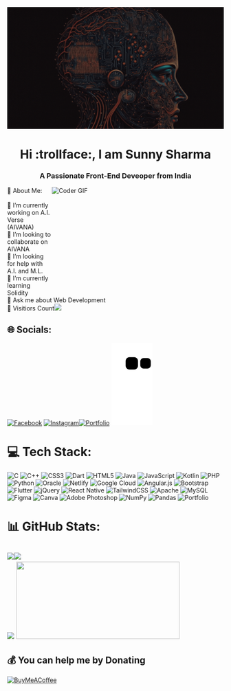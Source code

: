 <img height="auto" width="auto" src="./AIVANA.gif">
<h1 align="center"> Hi :trollface:, I am Sunny Sharma</h1>
<h3 align="center">A Passionate Front-End Deveoper from India</h3>
💫 About Me:<img align="right" src="https://media.tenor.com/zNZjeqK_FxwAAAAC/code-works-code-not-working.gif" style="object-fit: contain;" alt="Coder GIF" width="400" height="250"><br><br>
🔭 I’m currently working on A.I. Verse (AIVANA)<br>👯 I’m looking to collaborate on AIVANA<br>🤝 I’m looking for help with A.I. and M.L.<br>🌱 I’m currently learning Solidity<br>💬 Ask me about Web Development<br>👀 Visitiors Count<img src="https://profile-counter.glitch.me/20Sunny/count.svg">

## 🌐 Socials:
[![Facebook](https://img.shields.io/badge/Facebook-%231877F2.svg?logo=Facebook&logoColor=white)](https://facebook.com/Sunny-Sharma-Rishishwar/100039237182147/) [![Instagram](https://img.shields.io/badge/Instagram-%23E4405F.svg?logo=Instagram&logoColor=white)](https://instagram.com/sharma_sunny_7601)[![Portfolio](https://img.shields.io/badge/Portfolio-%23000000.svg?style=for-the-badge&logo=firefox&logoColor=#FF7139)](https://20sunny.github.io)
![snake gif](https://github.com/20sunny/20sunny/blob/output/github-contribution-grid-snake.svg)
# 💻 Tech Stack:
![C](https://img.shields.io/badge/c-%2300599C.svg?style=for-the-badge&logo=c&logoColor=white) ![C++](https://img.shields.io/badge/c++-%2300599C.svg?style=for-the-badge&logo=c%2B%2B&logoColor=white) ![CSS3](https://img.shields.io/badge/css3-%231572B6.svg?style=for-the-badge&logo=css3&logoColor=white) ![Dart](https://img.shields.io/badge/dart-%230175C2.svg?style=for-the-badge&logo=dart&logoColor=white) ![HTML5](https://img.shields.io/badge/html5-%23E34F26.svg?style=for-the-badge&logo=html5&logoColor=white) ![Java](https://img.shields.io/badge/java-%23ED8B00.svg?style=for-the-badge&logo=java&logoColor=white) ![JavaScript](https://img.shields.io/badge/javascript-%23323330.svg?style=for-the-badge&logo=javascript&logoColor=%23F7DF1E) ![Kotlin](https://img.shields.io/badge/kotlin-%230095D5.svg?style=for-the-badge&logo=kotlin&logoColor=white) ![PHP](https://img.shields.io/badge/php-%23777BB4.svg?style=for-the-badge&logo=php&logoColor=white) ![Python](https://img.shields.io/badge/python-3670A0?style=for-the-badge&logo=python&logoColor=ffdd54) ![Oracle](https://img.shields.io/badge/Oracle-F80000?style=for-the-badge&logo=oracle&logoColor=white) ![Netlify](https://img.shields.io/badge/netlify-%23000000.svg?style=for-the-badge&logo=netlify&logoColor=#00C7B7) ![Google Cloud](https://img.shields.io/badge/Google%20Cloud-%234285F4.svg?style=for-the-badge&logo=google-cloud&logoColor=white) ![Angular.js](https://img.shields.io/badge/angular.js-%23E23237.svg?style=for-the-badge&logo=angularjs&logoColor=white) ![Bootstrap](https://img.shields.io/badge/bootstrap-%23563D7C.svg?style=for-the-badge&logo=bootstrap&logoColor=white) ![Flutter](https://img.shields.io/badge/Flutter-%2302569B.svg?style=for-the-badge&logo=Flutter&logoColor=white) ![jQuery](https://img.shields.io/badge/jquery-%230769AD.svg?style=for-the-badge&logo=jquery&logoColor=white) ![React Native](https://img.shields.io/badge/react_native-%2320232a.svg?style=for-the-badge&logo=react&logoColor=%2361DAFB) ![TailwindCSS](https://img.shields.io/badge/tailwindcss-%2338B2AC.svg?style=for-the-badge&logo=tailwind-css&logoColor=white) ![Apache](https://img.shields.io/badge/apache-%23D42029.svg?style=for-the-badge&logo=apache&logoColor=white) ![MySQL](https://img.shields.io/badge/mysql-%2300f.svg?style=for-the-badge&logo=mysql&logoColor=white) 	![Figma](https://img.shields.io/badge/figma-%23F24E1E.svg?style=for-the-badge&logo=figma&logoColor=white) ![Canva](https://img.shields.io/badge/Canva-%2300C4CC.svg?style=for-the-badge&logo=Canva&logoColor=white) ![Adobe Photoshop](https://img.shields.io/badge/adobephotoshop-%2331A8FF.svg?style=for-the-badge&logo=adobephotoshop&logoColor=white) ![NumPy](https://img.shields.io/badge/numpy-%23013243.svg?style=for-the-badge&logo=numpy&logoColor=white) ![Pandas](https://img.shields.io/badge/pandas-%23150458.svg?style=for-the-badge&logo=pandas&logoColor=white) ![Portfolio](https://img.shields.io/badge/Portfolio-%23000000.svg?style=for-the-badge&logo=firefox&logoColor=#FF7139)
# 📊 GitHub Stats:
<img width="460" src="https://github-readme-stats.vercel.app/api?username=20Sunny&theme=highcontrast&hide_border=false&include_all_commits=false&count_private=false"><img width="385" src="https://github-readme-stats.vercel.app/api/top-langs/?username=20Sunny&theme=highcontrast&hide_border=false&include_all_commits=false&count_private=false&layout=compact"><br/>
<img width="460" src="https://github-readme-streak-stats.herokuapp.com/?user=20Sunny&theme=highcontrast&hide_border=false"> <img height="180" width="380" src="https://quotes-github-readme.vercel.app/api?type=vetical&theme=merko">
---
  ## 💰 You can help me by Donating
 [![BuyMeACoffee](https://img.shields.io/badge/Buy%20Me%20a%20Coffee-ffdd00?style=for-the-badge&logo=buy-me-a-coffee&logoColor=black)](https://buymeacoffee.com/20Sunny)
